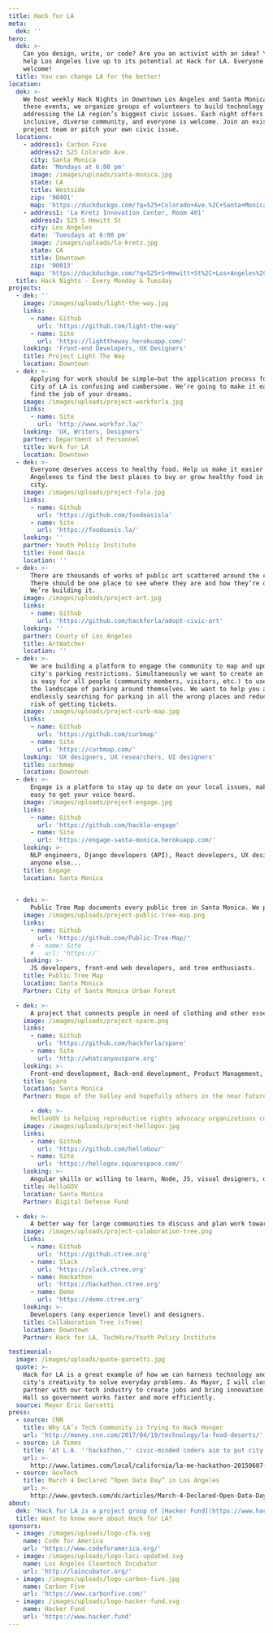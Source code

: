 ```yaml
---
title: Hack for LA
meta:
  dek: ''
hero:
  dek: >-
    Can you design, write, or code? Are you an activist with an idea? You can
    help Los Angeles live up to its potential at Hack for LA. Everyone is
    welcome!
  title: You can change LA for the better!
location:
  dek: >-
    We host weekly Hack Nights in Downtown Los Angeles and Santa Monica. At
    these events, we organize groups of volunteers to build technology
    addressing the LA region’s biggest civic issues. Each night offers an
    inclusive, diverse community, and everyone is welcome. Join an existing
    project team or pitch your own civic issue.
  locations:
    - address1: Carbon Five
      address2: 525 Colorado Ave.
      city: Santa Monica
      date: 'Mondays at 6:00 pm'
      image: /images/uploads/santa-monica.jpg
      state: CA
      title: Westside
      zip: '90401'
      map: 'https://duckduckgo.com/?q=525+Colorado+Ave.%2C+Santa+Monica%2C+CA+90401&t=h_&ia=maps&iaxm=maps'
    - address1: 'La Kretz Innovation Center, Room 401'
      address2: 525 S Hewitt St
      city: Los Angeles
      date: 'Tuesdays at 6:00 pm'
      image: /images/uploads/la-kretz.jpg
      state: CA
      title: Downtown
      zip: '90013'
      map: 'https://duckduckgo.com/?q=525+S+Hewitt+St%2C+Los+Angeles%2C+CA+90013&t=h_&ia=maps&iaxm=maps'
  title: Hack Nights - Every Monday & Tuesday
projects:
  - dek: ''
    image: /images/uploads/light-the-way.jpg
    links:
      - name: Github
        url: 'https://github.com/light-the-way'
      - name: Site
        url: 'https://lighttheway.herokuapp.com/'
    looking: 'Front-end Developers, UX Designers'
    title: Project Light The Way
    location: Downtown
  - dek: >-
      Applying for work should be simple—but the application process for the
      City of LA is confusing and cumbersome. We’re going to make it easier to
      find the job of your dreams.
    image: /images/uploads/project-workforla.jpg
    links:
      - name: Site
        url: 'http://www.workfor.la/'
    looking: 'UX, Writers, Designers'
    partner: Department of Personnel
    title: Work for LA
    location: Downtown
  - dek: >-
      Everyone deserves access to healthy food. Help us make it easier for
      Angelenos to find the best places to buy or grow healthy food in their
      city.
    image: /images/uploads/project-fola.jpg
    links:
      - name: Github
        url: 'https://github.com/foodoasisla'
      - name: Site
        url: 'https://foodoasis.la/'
    looking: ''
    partner: Youth Policy Institute
    title: Food Oasis
    location: ''
  - dek: >-
      There are thousands of works of public art scattered around the city.
      There should be one place to see where they are and how they’re doing.
      We’re building it.
    image: /images/uploads/project-art.jpg
    links:
      - name: Github
        url: 'https://github.com/hackforla/adopt-civic-art'
    looking: ''
    partner: County of Los Angeles
    title: ArtWatcher
    location: ''
  - dek: >-
      We are building a platform to engage the community to map and update the
      city's parking restrictions. Simultaneously we want to create an app that
      is easy for all people (community members, visitors, etc.) to use to see
      the landscape of parking around themselves. We want to help you avoid
      endlessly searching for parking in all the wrong places and reduce your
      risk of getting tickets.
    image: /images/uploads/project-curb-map.jpg
    links:
      - name: Github
        url: 'https://github.com/curbmap'
      - name: Site
        url: 'https://curbmap.com/'
    looking: 'UX designers, UX researchers, UI designers'
    title: curbmap
    location: Downtown
  - dek: >-
      Engage is a platform to stay up to date on your local issues, making it
      easy to get your voice heard.
    image: /images/uploads/project-engage.jpg
    links:
      - name: Github
        url: 'https://github.com/hackla-engage'
      - name: Site
        url: 'https://engage-santa-monica.herokuapp.com/'
    looking: >-
      NLP engineers, Django developers (API), React developers, UX designers,
      anyone else...
    title: Engage
    location: Santa Monica

    
  - dek: >-
      Public Tree Map documents every public tree in Santa Monica. We present contextual information compiled from open datasets and digitized city records. To reflect tree plantings and removals, daily updates will be made to the map.
    image: /images/uploads/project-public-tree-map.png
    links:
      - name: Github
        url: 'https://github.com/Public-Tree-Map/'
      # - name: Site
      #   url: 'https://'
    looking: >-
      JS developers, front-end web developers, and tree enthusiasts.
    title: Public Tree Map
    location: Santa Monica
    Partner: City of Santa Monica Urban Forest

  - dek: >-
      A project that connects people in need of clothing and other essentials with people in the community who have things to spare. It's kind of like one on one Goodwill. The main objective is to foster interactions between the housed and unhoused. The donation is the mechanism for building these connections throughout our community.
    image: /images/uploads/project-spare.png
    links:
      - name: Github
        url: 'https://github.com/hackforla/spare'
      - name: Site
        url: 'http://whatcanyouspare.org'
    looking: >-
      Front-end development, Back-end development, Product Management, and Marketing.
    title: Spare
    location: Santa Monica
    Partner: Hope of the Valley and hopefully others in the near future.

      - dek: >-
      HelloGOV is helping reproductive rights advocacy organizations connect supporters to their state assembly and state senate representatives for call campaigns. The HelloGOV webapp generates a campaign shortlink that can be used in texts, social posts, and more.
    image: /images/uploads/project-hellogov.jpg
    links:
      - name: Github
        url: 'https://github.com/helloGov/'
      - name: Site
        url: 'https://hellogov.squarespace.com/'
    looking: >-
      Angular skills or willing to learn, Node, JS, visual designers, dev-ops.
    title: HelloGOV
    location: Santa Monica
    Partner: Digital Defense Fund

  - dek: >-
      A better way for large communities to discuss and plan work toward a specific goal online. Users will be shown personalized suggested posts, similar to social media, which they can rate, comment on, improve, or add related posts for, like answering questions or identifying problems.
    image: /images/uploads/project-colaboration-tree.png
    links:
      - name: Github
        url: 'https://github.ctree.org'
      - name: Slack
        url: 'https://slack.ctree.org'
      - name: Hackathon
        url: 'https://hackathon.ctree.org'
      - name: Demo
        url: 'https://demo.ctree.org'
    looking: >-
      Developers (any experience level) and designers.
    title: Collaboration Tree (cTree)
    location: Downtown
    Partner: Hack for LA, TechHire/Youth Policy Institute

testimonial:
  image: /images/uploads/quote-garcetti.jpg
  quote: >-
    Hack for LA is a great example of how we can harness technology and our
    city's creativity to solve everyday problems. As Mayor, I will closely
    partner with our tech industry to create jobs and bring innovation to City
    Hall so government works faster and more efficiently.
  source: Mayor Eric Garcetti
press:
  - source: CNN
    title: Why LA’s Tech Community is Trying to Hack Hunger
    url: 'http://money.cnn.com/2017/04/19/technology/la-food-deserts/'
  - source: LA Times
    title: 'At L.A. ''hackathon,'' civic-minded coders aim to put city data to good use'
    url: >-
      http://www.latimes.com/local/california/la-me-hackathon-20150607-story.html
  - source: GovTech
    title: March 4 Declared “Open Data Day” in Los Angeles
    url: >-
      http://www.govtech.com/dc/articles/March-4-Declared-Open-Data-Day-in-Los-Angeles-Cities-Worldwide.html
about:
  dek: "Hack for LA is a project group of [Hacker Fund](https://www.hacker.fund)\_and the official Los Angeles chapter of [Code for America](https://www.codeforamerica.com). We bring together coders, designers, entrepreneurs, students, government staff, activists, and other civic-minded people to solve the LA region’s biggest challenges."
  title: Want to know more about Hack for LA?
sponsors:
  - image: /images/uploads/logo-cfa.svg
    name: Code for America
    url: 'https://www.codeforamerica.org/'
  - image: /images/uploads/logo-laci-updated.svg
    name: Los Angeles Cleantech Incubator
    url: 'http://laincubator.org/'
  - image: /images/uploads/logo-carbon-five.jpg
    name: Carbon Five
    url: 'https://www.carbonfive.com/'
  - image: /images/uploads/logo-hacker-fund.svg
    name: Hacker Fund
    url: 'https://www.hacker.fund'
---
```


